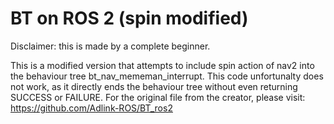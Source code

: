 # BT on ROS 2 (spin modified)

Disclaimer: this is made by a complete beginner.

This is a modified version that attempts to include spin action of nav2 into the behaviour tree bt_nav_mememan_interrupt. This code unfortunalty does not work, as it directly ends the behaviour tree without even returning SUCCESS or FAILURE.
For the original file from the creator, please visit: https://github.com/Adlink-ROS/BT_ros2
